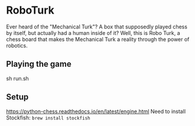 # RoboTurk
Ever heard of the "Mechanical Turk"? A box that supposedly played chess by itself, but actually had a human inside of it? Well, this is Robo Turk, a chess board that makes the Mechanical Turk a reality through the power of robotics.

## Playing the game
sh run.sh

## Setup
https://python-chess.readthedocs.io/en/latest/engine.html
Need to install Stockfish: `brew install stockfish`
